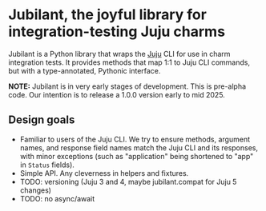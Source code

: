 # Jubilant, the joyful library for integration-testing Juju charms

Jubilant is a Python library that wraps the [Juju](https://juju.is/) CLI for use in charm integration tests. It provides methods that map 1:1 to Juju CLI commands, but with a type-annotated, Pythonic interface.

**NOTE:** Jubilant is in very early stages of development. This is pre-alpha code. Our intention is to release a 1.0.0 version early to mid 2025.


## Design goals

- Familiar to users of the Juju CLI. We try to ensure methods, argument names, and response field names match the Juju CLI and its responses, with minor exceptions (such as "application" being shortened to "app" in `Status` fields).
- Simple API. Any cleverness in helpers and fixtures.
- TODO: versioning (Juju 3 and 4, maybe jubilant.compat for Juju 5 changes)
- TODO: no async/await
